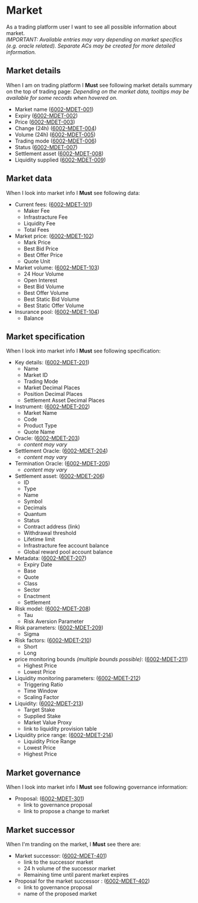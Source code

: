# Market 

As a trading platform user I want to see all possible information about market.  
<i>IMPORTANT: Available entries may vary depending on market specifics (e.g. oracle related). Separate ACs may be created for more detailed information.</i>

## Market details

When I am on trading platform I **Must** see following market details summary on the top of trading page:
<i> Depending on the market data, tooltips may be available for some records when hovered on.</i>
- Market name (<a name="6002-MDET-001" href="#6002-MDET-001">6002-MDET-001</a>)
- Expiry (<a name="6002-MDET-002" href="#6002-MDET-002">6002-MDET-002</a>)
- Price (<a name="6002-MDET-003" href="#6002-MDET-003">6002-MDET-003</a>)
- Change (24h) (<a name="6002-MDET-004" href="#6002-MDET-004">6002-MDET-004</a>)
- Volume (24h) (<a name="6002-MDET-005" href="#6002-MDET-005">6002-MDET-005</a>)
- Trading mode (<a name="6002-MDET-006" href="#6002-MDET-006">6002-MDET-006</a>)
- Status (<a name="6002-MDET-007" href="#6002-MDET-007">6002-MDET-007</a>)
- Settlement asset (<a name="6002-MDET-008" href="#6002-MDET-008">6002-MDET-008</a>)
- Liquidity supplied (<a name="6002-MDET-009" href="#6002-MDET-009">6002-MDET-009</a>)

## Market data

When I look into market info I **Must** see following data:

- Current fees: (<a name="6002-MDET-101" href="#6002-MDET-101">6002-MDET-101</a>)
    - Maker Fee
    - Infrastracture Fee
    - Liquidity Fee
    - Total Fees
- Market price: (<a name="6002-MDET-102" href="#6002-MDET-102">6002-MDET-102</a>)
    - Mark Price
    - Best Bid Price
    - Best Offer Price
    - Quote Unit
- Market volume: (<a name="6002-MDET-103" href="#6002-MDET-103">6002-MDET-103</a>)
    - 24 Hour Volume
    - Open Interest
    - Best Bid Volume
    - Best Offer Volume
    - Best Static Bid Volume
    - Best Static Offer Volume
- Insurance pool: (<a name="6002-MDET-104" href="#6002-MDET-104">6002-MDET-104</a>)
    - Balance

## Market specification

When I look into market info I **Must** see following specification:

- Key details: (<a name="6002-MDET-201" href="#6002-MDET-201">6002-MDET-201</a>)
    - Name
    - Market ID
    - Trading Mode
    - Market Decimal Places
    - Position Decimal Places
    - Settlement Asset Decimal Places
- Instrument: (<a name="6002-MDET-202" href="#6002-MDET-202">6002-MDET-202</a>)
    - Market Name
    - Code
    - Product Type
    - Quote  Name
- Oracle: (<a name="6002-MDET-203" href="#6002-MDET-203">6002-MDET-203</a>)
    - <i>content may vary</i>
- Settlement Oracle: (<a name="6002-MDET-204" href="#6002-MDET-204">6002-MDET-204</a>)
    - <i>content may vary</i>
- Termination Oracle: (<a name="6002-MDET-205" href="#6002-MDET-205">6002-MDET-205</a>)
    - <i>content may vary</i>
- Settlement asset: (<a name="6002-MDET-206" href="#6002-MDET-206">6002-MDET-206</a>)
    - ID
    - Type
    - Name
    - Symbol
    - Decimals
    - Quantum
    - Status
    - Contract address (link)
    - Withdrawal threshold
    - Lifetime limit
    - Infrastracture fee account balance
    - Global reward pool account balance
- Metadata: (<a name="6002-MDET-207" href="#6002-MDET-207">6002-MDET-207</a>)
    - Expiry Date
    - Base
    - Quote
    - Class
    - Sector
    - Enactment
    - Settlement
- Risk model: (<a name="6002-MDET-208" href="#6002-MDET-208">6002-MDET-208</a>)
    - Tau
    - Risk Aversion Parameter
- Risk parameters: (<a name="6002-MDET-209" href="#6002-MDET-209">6002-MDET-209</a>)
    - Sigma
- Risk factors: (<a name="6002-MDET-210" href="#6002-MDET-210">6002-MDET-210</a>)
    - Short
    - Long
- price monitoring bounds <i>(multiple bounds possible)</i>: (<a name="6002-MDET-211" href="#6002-MDET-211">6002-MDET-211</a>)
    - Highest Price
    - Lowest Price
- Liquidity monitoring parameters: (<a name="6002-MDET-212" href="#6002-MDET-212">6002-MDET-212</a>)
    - Triggering Ratio
    - Time Window
    - Scaling Factor
- Liquidity: (<a name="6002-MDET-213" href="#6002-MDET-213">6002-MDET-213</a>)
    - Target Stake
    - Supplied Stake
    - Market Value Proxy
    - link to liquidity provision table
- Liquidity price range: (<a name="6002-MDET-214" href="#6002-MDET-214">6002-MDET-214</a>)
    - Liquidity Price Range
    - Lowest Price
    - Highest Price

## Market governance

When I look into market info I **Must** see following governance information:

- Proposal: (<a name="6002-MDET-301" href="#6002-MDET-301">6002-MDET-301</a>)
    - link to governance proposal
    - link to propose a change to market

## Market successor

When I'm tranding on the market, I **Must** see there are:
- Market successor: (<a name="6002-MDET-401" href="#6002-MDET-401">6002-MDET-401</a>)
    - link to the successor market
    - 24 h volume of the successor market
    - Remaining time until parent market expires
- Proposal for the market successor : (<a name="6002-MDET-402" href="#6002-MDET-402">6002-MDET-402</a>)
    - link to governance proposal
    - name of the proposed market
